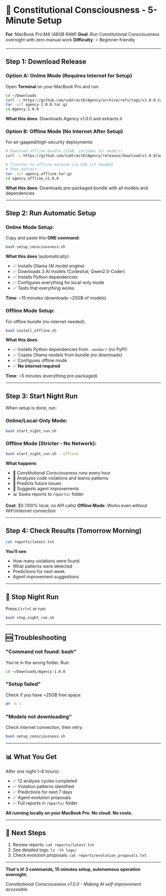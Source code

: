 # 🚀 Constitutional Consciousness - 5-Minute Setup

**For**: MacBook Pro M4 (48GB RAM)
**Goal**: Run Constitutional Consciousness overnight with zero manual work
**Difficulty**: ⭐ Beginner-friendly

---

## Step 1: Download Release

### Option A: Online Mode (Requires Internet for Setup)

Open **Terminal** on your MacBook Pro and run:

```bash
cd ~/Downloads
curl -L https://github.com/subtract0/Agency/archive/refs/tags/v1.0.0.tar.gz -o agency-1.0.0.tar.gz
tar -xzf agency-1.0.0.tar.gz
cd Agency-1.0.0
```

**What this does**: Downloads Agency v1.0.0 and extracts it

### Option B: Offline Mode (No Internet After Setup)

For air-gapped/high-security deployments:

```bash
# Download offline bundle (21GB, includes all models)
curl -L https://github.com/subtract0/Agency/releases/download/v1.0.0/agency_offline_v1.0.0.tar.gz -o agency_offline.tar.gz

# Transfer to offline machine via USB (if needed)
# Then extract:
tar -xzf agency_offline.tar.gz
cd agency_offline_v1.0.0
```

**What this does**: Downloads pre-packaged bundle with all models and dependencies

---

## Step 2: Run Automatic Setup

### Online Mode Setup:

Copy and paste this **ONE command**:

```bash
bash setup_consciousness.sh
```

**What this does** (automatically):
- ✅ Installs Ollama (AI model engine)
- ✅ Downloads 3 AI models (Codestral, Qwen2.5-Coder)
- ✅ Installs Python dependencies
- ✅ Configures everything for local-only mode
- ✅ Tests that everything works

**Time**: ~15 minutes (downloads ~20GB of models)

### Offline Mode Setup:

For offline bundle (no internet needed):

```bash
bash install_offline.sh
```

**What this does**:
- ✅ Installs Python dependencies from `.vendor/` (no PyPI)
- ✅ Copies Ollama models from bundle (no downloads)
- ✅ Configures offline mode
- ✅ **No internet required**

**Time**: ~5 minutes (everything pre-packaged)

---

## Step 3: Start Night Run

When setup is done, run:

### Online/Local-Only Mode:
```bash
bash start_night_run.sh
```

### Offline Mode (Stricter - No Network):
```bash
bash start_night_run.sh --offline
```

**What happens**:
- 🌙 Constitutional Consciousness runs every hour
- 🧠 Analyzes code violations and learns patterns
- 🔮 Predicts future issues
- 🧬 Suggests agent improvements
- 📊 Saves reports to `reports/` folder

**Cost**: $0 (100% local, no API calls)
**Offline Mode**: Works even without WiFi/internet connection

---

## Step 4: Check Results (Tomorrow Morning)

```bash
cat reports/latest.txt
```

**You'll see**:
- How many violations were found
- What patterns were detected
- Predictions for next week
- Agent improvement suggestions

---

## 🛑 Stop Night Run

Press `Ctrl+C` or run:

```bash
bash stop_night_run.sh
```

---

## 🆘 Troubleshooting

### "Command not found: bash"
You're in the wrong folder. Run:
```bash
cd ~/Downloads/Agency-1.0.0
```

### "Setup failed"
Check if you have ~25GB free space:
```bash
df -h ~
```

### "Models not downloading"
Check internet connection, then retry:
```bash
bash setup_consciousness.sh
```

---

## 📊 What You Get

After one night (~8 hours):
- ✅ 12 analysis cycles completed
- ✅ Violation patterns identified
- ✅ Predictions for next 7 days
- ✅ Agent evolution proposals
- ✅ Full reports in `reports/` folder

**All running locally on your MacBook Pro. No cloud. No costs.**

---

## 🎯 Next Steps

1. Review reports: `cat reports/latest.txt`
2. See detailed logs: `ls -lh logs/`
3. Check evolution proposals: `cat reports/evolution_proposals.txt`

---

**That's it! 3 commands, 15 minutes setup, autonomous operation overnight.**

*Constitutional Consciousness v1.0.0 - Making AI self-improvement accessible*
